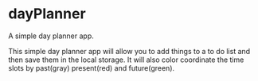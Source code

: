 # dayPlanner
A simple day planner app.

This simple day planner app will allow you to add things to a to do list and then save them in the local storage. It will also color coordinate the time slots by past(gray) present(red) and future(green).
